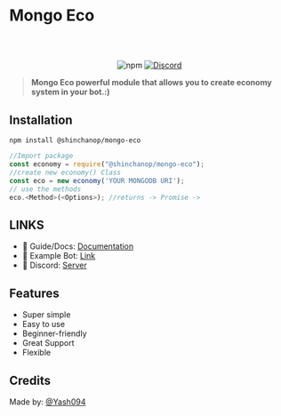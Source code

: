 # Mongo Eco
<p align="center"><img align="center" style="width:0.5px" src="https://media.discordapp.net/attachments/818900078077018162/862631346035752970/banner.png"/></p><br/>
<p align="center">
   <img alt="npm" src="https://img.shields.io/npm/dt/@shinchanop/mongo-eco">
   <a href="https://discord.gg/invite/emD44ZJaSA"><img src="https://badgen.net/discord/online-members/emD44ZJaSA" alt="Discord"></a>
</p>

> **Mongo Eco powerful module that allows you to create economy system in your bot.:)**

## **Installation** 
```
npm install @shinchanop/mongo-eco
```
```js
//Import package
const economy = require("@shinchanop/mongo-eco");
//create new economy() Class
const eco = new economy('YOUR MONGODB URI');
// use the methods
eco.<Method>(<Options>); //returns -> Promise -> 
```

## LINKS

- 📃 Guide/Docs: [Documentation](https://mongo-eco.js.org/)
- 📃 Example Bot: [Link](https://github.com/Yash094/Mongo-Eco/tree/main/Example-Bot)
- 📃 Discord: [Server](https://discord.com/invite/emD44ZJaSA)


## Features

- Super simple
- Easy to use
- Beginner-friendly
- Great Support
- Flexible


## Credits

Made by: [@Yash094](https://github.com/Yash094)


